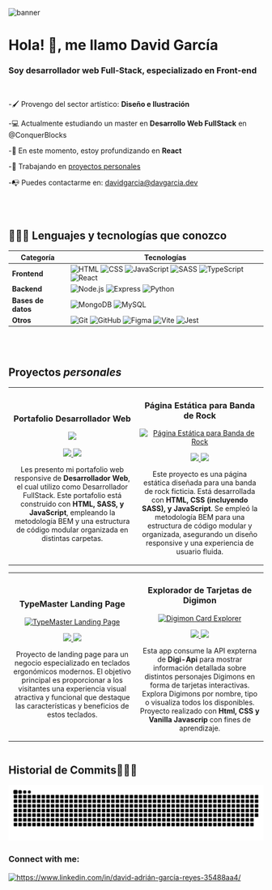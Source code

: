 ![banner](https://github.com/davgarciadev/davgarciadev/assets/174006710/60e16714-7b97-4748-8e3a-a717e7abd82a)

<h1> Hola! 👋, me llamo David García</h1>

<h3 >Soy desarrollador web Full-Stack, especializado en <strong>Front-end</strong></h3>
<br>

-🖌️ Provengo del sector artístico: **Diseño e Ilustración** 

-💻 Actualmente estudiando un master en **Desarrollo Web FullStack** en @ConquerBlocks

-📖 En este momento, estoy profundizando en **React**

-🚀 Trabajando en [proyectos personales](https://davgarcia.dev)

-📭 Puedes contactarme en: davidgarcia@davgarcia.dev

<br>
<br>



## 👨🏻‍💻 Lenguajes y tecnologías que conozco


| Categoría        | Tecnologías |
| ---------------- | ----------- |
| **Frontend**     | ![HTML](https://skillicons.dev/icons?i=html) ![CSS](https://skillicons.dev/icons?i=css) ![JavaScript](https://skillicons.dev/icons?i=js) ![SASS](https://skillicons.dev/icons?i=sass) ![TypeScript](https://skillicons.dev/icons?i=typescript) ![React](https://skillicons.dev/icons?i=react) |
| **Backend**      | ![Node.js](https://skillicons.dev/icons?i=nodejs) ![Express](https://skillicons.dev/icons?i=express) ![Python](https://skillicons.dev/icons?i=python) |
| **Bases de datos** | ![MongoDB](https://skillicons.dev/icons?i=mongodb) ![MySQL](https://skillicons.dev/icons?i=mysql) |
| **Otros**        | ![Git](https://skillicons.dev/icons?i=git) ![GitHub](https://skillicons.dev/icons?i=github) ![Figma](https://skillicons.dev/icons?i=figma) ![Vite](https://skillicons.dev/icons?i=vite) ![Jest](https://skillicons.dev/icons?i=jest) |


<br>
<br>



## Proyectos *personales*
<table>
<tr>
<td width="50%">
<h3 align="center">Portafolio Desarrollador Web</h3>
<div align="center">
<a href="https://github.com/davgarciadev/mi-portafolio" target="_blank"><img src="https://github.com/davgarciadev/davgarciadev/assets/174006710/e5297bc1-a571-47f0-a2b0-c4655d4bf0f3"></a>
<p>
<a href="https://github.com/davgarciadev/mi-portafolio" target="_blank">
<img src="https://img.shields.io/badge/C%C3%93DIGO-80ffaa?style=for-the-badge&logo=github&logoColor=black">
</a>
<a href="https://davgarcia.dev" target="_blank">
<img src="https://img.shields.io/badge/-Visitar%20Sitio-green?style=for-the-badge&color=3fFD7f">
</a>
</p>
<p>
    Les presento mi portafolio web responsive de <strong>Desarrollador Web</strong>, el cual utilizo como Desarrollador FullStack. 
    Este portafolio está construido con <strong>HTML, SASS, y JavaScript</strong>, empleando la metodología BEM y una estructura de código modular organizada en distintas carpetas.
</p>
</div>
                                                                                      
</td>




<td width="50%">
  <h3 align="center">Página Estática para Banda de Rock</h3>
  <div align="center">
    <a href="https://github.com/tu-usuario/tu-repositorio" target="_blank">
      <img src="https://github.com/davgarciadev/davgarciadev/assets/174006710/e7c58848-e111-4686-94a3-281c1d90a98a" alt="Página Estática para Banda de Rock">
    </a>
    <p>
      <a href="https://github.com/davgarciadev/rock-band-site" target="_blank">
        <img src="https://img.shields.io/badge/C%C3%93DIGO-922525?style=for-the-badge&logo=github&logoColor=black">
      </a>
      <a href="https://rock-band-site.davgarcia.dev/" target="_blank">
        <img src="https://img.shields.io/badge/-Visitar%20Sitio-green?style=for-the-badge&color=740000">
      </a>
    </p>
    <p>
      Este proyecto es una página estática diseñada para una banda de rock ficticia. Está desarrollada con <strong>HTML, CSS (incluyendo SASS), y JavaScript</strong>. Se empleó la metodología BEM para una estructura de código modular y organizada, asegurando un diseño responsive y una experiencia de usuario fluida.
    </p>
  </div>
</td>


</tr>
</table>                                                                               

<table>
<tr>
<td width="50%">
    <h3 align="center">TypeMaster Landing Page</h3>
    <div align="center">                                       
        <a href="https://github.com/davgarciadev/digimon-card-explorer" target="_blank">
            <img src="https://github.com/davgarciadev/davgarciadev/assets/174006710/31d7e86a-6e1b-4758-861f-4262912ffa6c" alt="TypeMaster Landing Page">
        </a>
        <p>
            <a href="https://github.com/davgarciadev/typemaster-landing-page" target="_blank">
                <img src="https://img.shields.io/badge/C%C3%93DIGO-F06519?style=for-the-badge&logo=github&logoColor=black">
            </a>
            <a href="https://davgarciadev.github.io/typemaster-landing-page/" target="_blank">
                <img src="https://img.shields.io/badge/-Visitar%20Sitio-FF7F50?style=for-the-badge&color=ff9961">
            </a>
        </p>
        <p>Proyecto de landing page para un negocio especializado en teclados ergonómicos modernos. El objetivo principal es proporcionar a los visitantes una experiencia visual atractiva y funcional que destaque las características y beneficios de estos teclados.</p>
    </div>                                                             
</td>

 <td width="50%">
    <h3 align="center">Explorador de Tarjetas de Digimon</h3>
    <div align="center">                                       
        <a href="https://github.com/davgarciadev/digimon-card-explorer" target="_blank"><img src="https://github.com/davgarciadev/davgarciadev/assets/174006710/569e521f-3333-452d-9877-0cc7627daf30" alt="Digimon Card Explorer">
        </a>
        <p>
            <a href="https://github.com/davgarciadev/digimon-card-explorer" target="_blank">
                <img src="https://img.shields.io/badge/C%C3%93DIGO-B6E0FE?style=for-the-badge&logo=github&logoColor=black">
            </a>
            <a href="https://digimon-card-explorer.davgarcia.dev" target="_blank">
                <img src="https://img.shields.io/badge/-Visitar%20Sitio-FF7F50?style=for-the-badge&color=0B0872">
            </a>
        </p>
        <p>Esta app consume la API expterna de <strong>Digi-Api</strong> para mostrar información detallada sobre distintos personajes Digimons en forma de tarjetas interactivas. Explora Digimons por nombre, tipo o visualiza todos los disponibles. Proyecto realizado con <strong>Html, CSS y Vanilla Javascrip</strong> con fines de aprendizaje.</p>
    </div>                                                             
</td>

</tr>
</table>



<div>
    <summary><h2 style="display: inline-block">Historial de Commits👨🏻‍💻</h2></summary>
  <img  src="https://github.com/1999AZZAR/1999AZZAR/blob/readme/resources/img/grid-snake.svg"
       alt="snake" /></a>
</div>


<h3 align="left">Connect with me:</h3>
<p align="left">
<a href="https://linkedin.com/in/https://www.linkedin.com/in/david-adrián-garcía-reyes-35488aa4/" target="blank"><img align="center" src="https://raw.githubusercontent.com/rahuldkjain/github-profile-readme-generator/master/src/images/icons/Social/linked-in-alt.svg" alt="https://www.linkedin.com/in/david-adrián-garcía-reyes-35488aa4/" height="30" width="40" /></a>
</p>


